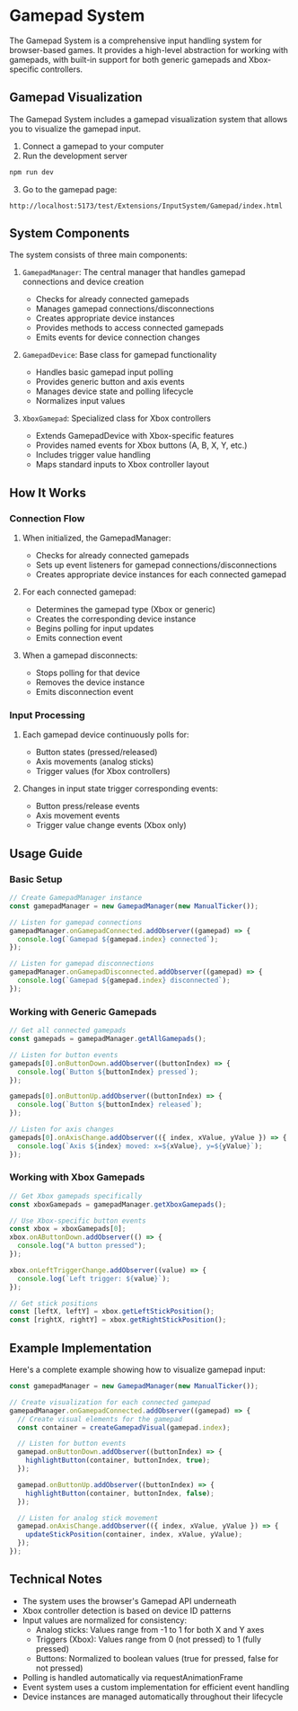 # Gamepad System

The Gamepad System is a comprehensive input handling system for browser-based games. It provides a high-level abstraction for working with gamepads, with built-in support for both generic gamepads and Xbox-specific controllers.

## Gamepad Visualization

The Gamepad System includes a gamepad visualization system that allows you to visualize the gamepad input.

1. Connect a gamepad to your computer
2. Run the development server

```bash
npm run dev
```

3. Go to the gamepad page:

```text
http://localhost:5173/test/Extensions/InputSystem/Gamepad/index.html
```

## System Components

The system consists of three main components:

1. `GamepadManager`: The central manager that handles gamepad connections and device creation

   - Checks for already connected gamepads
   - Manages gamepad connections/disconnections
   - Creates appropriate device instances
   - Provides methods to access connected gamepads
   - Emits events for device connection changes

2. `GamepadDevice`: Base class for gamepad functionality

   - Handles basic gamepad input polling
   - Provides generic button and axis events
   - Manages device state and polling lifecycle
   - Normalizes input values

3. `XboxGamepad`: Specialized class for Xbox controllers
   - Extends GamepadDevice with Xbox-specific features
   - Provides named events for Xbox buttons (A, B, X, Y, etc.)
   - Includes trigger value handling
   - Maps standard inputs to Xbox controller layout

## How It Works

### Connection Flow

1. When initialized, the GamepadManager:

   - Checks for already connected gamepads
   - Sets up event listeners for gamepad connections/disconnections
   - Creates appropriate device instances for each connected gamepad

2. For each connected gamepad:

   - Determines the gamepad type (Xbox or generic)
   - Creates the corresponding device instance
   - Begins polling for input updates
   - Emits connection event

3. When a gamepad disconnects:
   - Stops polling for that device
   - Removes the device instance
   - Emits disconnection event

### Input Processing

1. Each gamepad device continuously polls for:

   - Button states (pressed/released)
   - Axis movements (analog sticks)
   - Trigger values (for Xbox controllers)

2. Changes in input state trigger corresponding events:
   - Button press/release events
   - Axis movement events
   - Trigger value change events (Xbox only)

## Usage Guide

### Basic Setup

```typescript
// Create GamepadManager instance
const gamepadManager = new GamepadManager(new ManualTicker());

// Listen for gamepad connections
gamepadManager.onGamepadConnected.addObserver((gamepad) => {
  console.log(`Gamepad ${gamepad.index} connected`);
});

// Listen for gamepad disconnections
gamepadManager.onGamepadDisconnected.addObserver((gamepad) => {
  console.log(`Gamepad ${gamepad.index} disconnected`);
});
```

### Working with Generic Gamepads

```typescript
// Get all connected gamepads
const gamepads = gamepadManager.getAllGamepads();

// Listen for button events
gamepads[0].onButtonDown.addObserver((buttonIndex) => {
  console.log(`Button ${buttonIndex} pressed`);
});

gamepads[0].onButtonUp.addObserver((buttonIndex) => {
  console.log(`Button ${buttonIndex} released`);
});

// Listen for axis changes
gamepads[0].onAxisChange.addObserver(({ index, xValue, yValue }) => {
  console.log(`Axis ${index} moved: x=${xValue}, y=${yValue}`);
});
```

### Working with Xbox Gamepads

```typescript
// Get Xbox gamepads specifically
const xboxGamepads = gamepadManager.getXboxGamepads();

// Use Xbox-specific button events
const xbox = xboxGamepads[0];
xbox.onAButtonDown.addObserver(() => {
  console.log("A button pressed");
});

xbox.onLeftTriggerChange.addObserver((value) => {
  console.log(`Left trigger: ${value}`);
});

// Get stick positions
const [leftX, leftY] = xbox.getLeftStickPosition();
const [rightX, rightY] = xbox.getRightStickPosition();
```

## Example Implementation

Here's a complete example showing how to visualize gamepad input:

```typescript
const gamepadManager = new GamepadManager(new ManualTicker());

// Create visualization for each connected gamepad
gamepadManager.onGamepadConnected.addObserver((gamepad) => {
  // Create visual elements for the gamepad
  const container = createGamepadVisual(gamepad.index);

  // Listen for button events
  gamepad.onButtonDown.addObserver((buttonIndex) => {
    highlightButton(container, buttonIndex, true);
  });

  gamepad.onButtonUp.addObserver((buttonIndex) => {
    highlightButton(container, buttonIndex, false);
  });

  // Listen for analog stick movement
  gamepad.onAxisChange.addObserver(({ index, xValue, yValue }) => {
    updateStickPosition(container, index, xValue, yValue);
  });
});
```

## Technical Notes

- The system uses the browser's Gamepad API underneath
- Xbox controller detection is based on device ID patterns
- Input values are normalized for consistency:
  - Analog sticks: Values range from -1 to 1 for both X and Y axes
  - Triggers (Xbox): Values range from 0 (not pressed) to 1 (fully pressed)
  - Buttons: Normalized to boolean values (true for pressed, false for not pressed)
- Polling is handled automatically via requestAnimationFrame
- Event system uses a custom implementation for efficient event handling
- Device instances are managed automatically throughout their lifecycle

